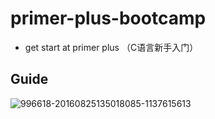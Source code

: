 # primer-plus-bootcamp
- get start at primer plus （C语言新手入门）


## Guide
![996618-20160825135018085-1137615613](https://user-images.githubusercontent.com/29160332/64477607-486cbf80-d1d0-11e9-9268-b35a14f84b70.png)
